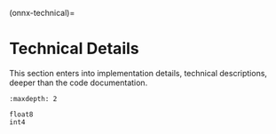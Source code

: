 <!--
Copyright (c) ONNX Project Contributors

SPDX-License-Identifier: Apache-2.0
-->

(onnx-technical)=

# Technical Details

This section enters into implementation details, technical descriptions,
deeper than the code documentation.

```{toctree}
:maxdepth: 2

float8
int4
```
